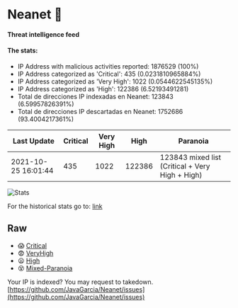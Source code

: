 # Neanet :hocho:
#### Threat intelligence feed
#### The stats:

- IP Address with malicious activities reported: 1876529 (100%)
- IP Address categorized as 'Critical':  435 (0.0231810965884%)
- IP Address categorized as 'Very High':  1022 (0.0544622545135%)
- IP Address categorized as 'High':  122386 (6.52193491281)
- Total de direcciones IP indexadas en Neanet:  123843 (6.59957826391%)
- Total de direcciones IP descartadas en Neanet:  1752686 (93.4004217361%)

| Last Update | Critical | Very High | High | Paranoia |
| --- | --- | --- | --- | --- |
| 2021-10-25 16:01:44 | 435 | 1022 | 122386 | 123843 mixed list (Critical + Very High + High)|

![Stats](https://docs.google.com/spreadsheets/d/e/2PACX-1vSnaNMIXVabIpDJjufMlzH7poXnshF3mgd8Is1g9ytUEzVsP5my4Trn8f-xkoLLQ38xpL3HtmUexLo6/pubchart?oid=501124687&format=image)

For the historical stats go to: [link](/stats.csv)
## Raw
- :scream: [Critical](https://raw.githubusercontent.com/JavaGarcia/Neanet/master/blacklists/neanet_critical.txt)
- :fearful: [VeryHigh](https://raw.githubusercontent.com/JavaGarcia/Neanet/master/blacklists/neanet_veryHigh.txtt)
- :frowning: [High](https://raw.githubusercontent.com/JavaGarcia/Neanet/master/blacklists/neanet_high.txt)
- :dizzy_face: [Mixed-Paranoia](https://raw.githubusercontent.com/JavaGarcia/Neanet/master/blacklists/neanet_all.txt)


Your IP is indexed? You may request to takedown. [https://github.com/JavaGarcia/Neanet/issues](https://github.com/JavaGarcia/Neanet/issues)
















































































































































































































































































































































































































































































































































































































































































































































































































































































































































































































































































































































































































































































































































































































































































































































































































































































































































































































































































































































































































































































































































































































































































































































































































































































































































































































































































































































































































































































































































































































































































































































































































































































































































































































































































































































































































































































































































































































































































































































































































































































































































































































































































































































































































































































































































































































































































































































































































































































































































































































































































































































































































































































































































































































































































































































































































































































































































































































































































































































































































































































































































































































































































































































































































































































































































































































































































































































































































































































































































































































































































































































































































































































































































































































































































































































































































































































































































































































































































































































































































































































































































































































































































































































































































































































































































































































































































































































































































































































































































































































































































































































































































































































































































































































































































































































































































































































































































































































































































